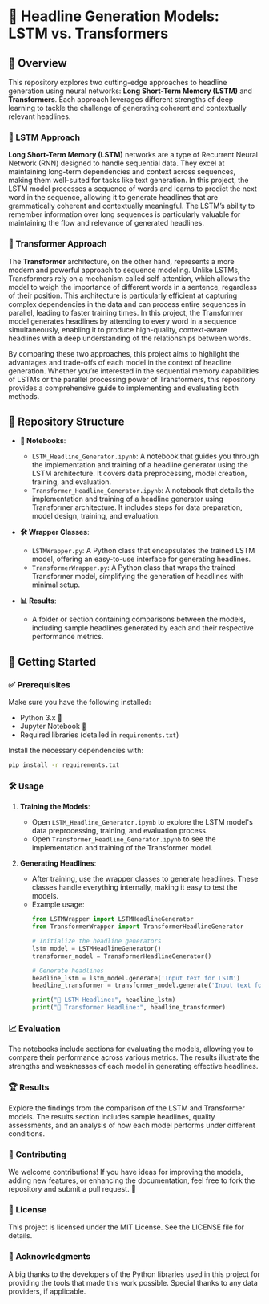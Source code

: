 # 📰 Headline Generation Models: LSTM vs. Transformers

## 📝 Overview

This repository explores two cutting-edge approaches to headline generation using neural networks: **Long Short-Term Memory (LSTM)** and **Transformers**. Each approach leverages different strengths of deep learning to tackle the challenge of generating coherent and contextually relevant headlines.

### 🔄 LSTM Approach

**Long Short-Term Memory (LSTM)** networks are a type of Recurrent Neural Network (RNN) designed to handle sequential data. They excel at maintaining long-term dependencies and context across sequences, making them well-suited for tasks like text generation. In this project, the LSTM model processes a sequence of words and learns to predict the next word in the sequence, allowing it to generate headlines that are grammatically coherent and contextually meaningful. The LSTM’s ability to remember information over long sequences is particularly valuable for maintaining the flow and relevance of generated headlines.

### 🔀 Transformer Approach

The **Transformer** architecture, on the other hand, represents a more modern and powerful approach to sequence modeling. Unlike LSTMs, Transformers rely on a mechanism called self-attention, which allows the model to weigh the importance of different words in a sentence, regardless of their position. This architecture is particularly efficient at capturing complex dependencies in the data and can process entire sequences in parallel, leading to faster training times. In this project, the Transformer model generates headlines by attending to every word in a sequence simultaneously, enabling it to produce high-quality, context-aware headlines with a deep understanding of the relationships between words.

By comparing these two approaches, this project aims to highlight the advantages and trade-offs of each model in the context of headline generation. Whether you’re interested in the sequential memory capabilities of LSTMs or the parallel processing power of Transformers, this repository provides a comprehensive guide to implementing and evaluating both methods.

## 📂 Repository Structure

- **📓 Notebooks**:
  - `LSTM_Headline_Generator.ipynb`: A notebook that guides you through the implementation and training of a headline generator using the LSTM architecture. It covers data preprocessing, model creation, training, and evaluation.
  - `Transformer_Headline_Generator.ipynb`: A notebook that details the implementation and training of a headline generator using Transformer architecture. It includes steps for data preparation, model design, training, and evaluation.

- **🛠 Wrapper Classes**:
  - `LSTMWrapper.py`: A Python class that encapsulates the trained LSTM model, offering an easy-to-use interface for generating headlines.
  - `TransformerWrapper.py`: A Python class that wraps the trained Transformer model, simplifying the generation of headlines with minimal setup.

- **📊 Results**:
  - A folder or section containing comparisons between the models, including sample headlines generated by each and their respective performance metrics.

## 🚀 Getting Started

### ✅ Prerequisites

Make sure you have the following installed:

- Python 3.x 🐍
- Jupyter Notebook 📓
- Required libraries (detailed in `requirements.txt`)

Install the necessary dependencies with:

```bash
pip install -r requirements.txt
```

### 🛠 Usage

1. **Training the Models**:
   - Open `LSTM_Headline_Generator.ipynb` to explore the LSTM model's data preprocessing, training, and evaluation process.
   - Open `Transformer_Headline_Generator.ipynb` to see the implementation and training of the Transformer model.

2. **Generating Headlines**:
   - After training, use the wrapper classes to generate headlines. These classes handle everything internally, making it easy to test the models.
   - Example usage:
     ```python
     from LSTMWrapper import LSTMHeadlineGenerator
     from TransformerWrapper import TransformerHeadlineGenerator

     # Initialize the headline generators
     lstm_model = LSTMHeadlineGenerator()
     transformer_model = TransformerHeadlineGenerator()

     # Generate headlines
     headline_lstm = lstm_model.generate('Input text for LSTM')
     headline_transformer = transformer_model.generate('Input text for Transformer')

     print("📰 LSTM Headline:", headline_lstm)
     print("📰 Transformer Headline:", headline_transformer)
     ```

### 📈 Evaluation
The notebooks include sections for evaluating the models, allowing you to compare their performance across various metrics. The results illustrate the strengths and weaknesses of each model in generating effective headlines.

### 🏆 Results
Explore the findings from the comparison of the LSTM and Transformer models. The results section includes sample headlines, quality assessments, and an analysis of how each model performs under different conditions.

### 🤝 Contributing
We welcome contributions! If you have ideas for improving the models, adding new features, or enhancing the documentation, feel free to fork the repository and submit a pull request. 🙌

### 📜 License
This project is licensed under the MIT License. See the LICENSE file for details.

### 🙏 Acknowledgments
A big thanks to the developers of the Python libraries used in this project for providing the tools that made this work possible.
Special thanks to any data providers, if applicable.
